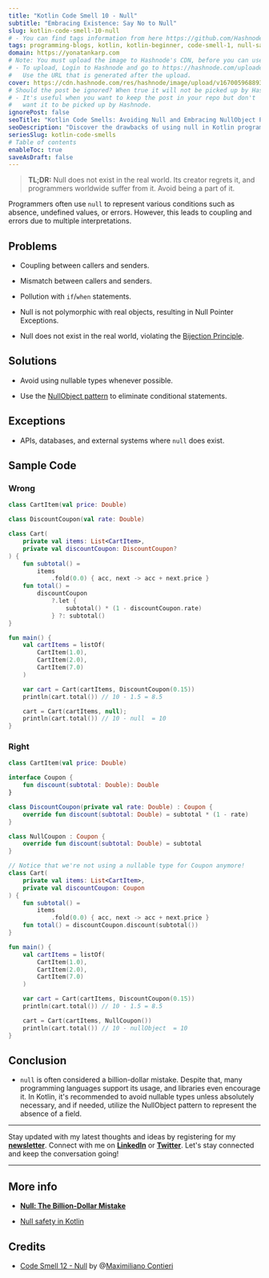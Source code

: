 ```yaml
---
title: "Kotlin Code Smell 10 - Null"
subtitle: "Embracing Existence: Say No to Null"
slug: kotlin-code-smell-10-null
# - You can find tags information from here https://github.com/Hashnode/support/blob/main/misc/tags.json
tags: programming-blogs, kotlin, kotlin-beginner, code-smell-1, null-safety
domain: https://yonatankarp.com
# Note: You must upload the image to Hashnode's CDN, before you can use it here.
# - To upload, Login to Hashnode and go to https://hashnode.com/uploader
#   Use the URL that is generated after the upload.
cover: https://cdn.hashnode.com/res/hashnode/image/upload/v1670059688939/qyf3lGeJB.jpeg
# Should the post be ignored? When true it will not be picked up by Hashnode.
# - It's useful when you want to keep the post in your repo but don't
#   want it to be picked up by Hashnode.
ignorePost: false
seoTitle: "Kotlin Code Smells: Avoiding Null and Embracing NullObject Pattern"
seoDescription: "Discover the drawbacks of using null in Kotlin programming and learn how to avoid them with the NullObject pattern. Improve code quality and prevent errors."
seriesSlug: kotlin-code-smells
# Table of contents
enableToc: true
saveAsDraft: false
---
```


> **TL;DR:** Null does not exist in the real world. Its creator regrets it, and programmers worldwide suffer from it. Avoid being a part of it.

Programmers often use `null` to represent various conditions such as absence, undefined values, or errors. However, this leads to coupling and errors due to multiple interpretations.

## Problems

* Coupling between callers and senders.
    
* Mismatch between callers and senders.
    
* Pollution with `if`/`when` statements.
    
* Null is not polymorphic with real objects, resulting in Null Pointer Exceptions.
    
* Null does not exist in the real world, violating the [Bijection Principle](https://maximilianocontieri.com/the-one-and-only-software-design-principle).
    

## Solutions

* Avoid using nullable types whenever possible.
    
* Use the [NullObject pattern](https://en.wikipedia.org/wiki/Null_object_pattern) to eliminate conditional statements.
    

## Exceptions

* APIs, databases, and external systems where `null` does exist.
    

## Sample Code

### Wrong

```kotlin
class CartItem(val price: Double)

class DiscountCoupon(val rate: Double)

class Cart(
    private val items: List<CartItem>,
    private val discountCoupon: DiscountCoupon?
) {
    fun subtotal() = 
        items
            .fold(0.0) { acc, next -> acc + next.price }
    fun total() =
        discountCoupon
            ?.let {
                subtotal() * (1 - discountCoupon.rate)
            } ?: subtotal()
}

fun main() {
    val cartItems = listOf(
        CartItem(1.0),
        CartItem(2.0),
        CartItem(7.0)
    )

    var cart = Cart(cartItems, DiscountCoupon(0.15))
    println(cart.total()) // 10 - 1.5 = 8.5

    cart = Cart(cartItems, null);
    println(cart.total()) // 10 - null  = 10
}
```

### Right

```kotlin
class CartItem(val price: Double)

interface Coupon {
    fun discount(subtotal: Double): Double
}

class DiscountCoupon(private val rate: Double) : Coupon {
    override fun discount(subtotal: Double) = subtotal * (1 - rate)
}

class NullCoupon : Coupon {
    override fun discount(subtotal: Double) = subtotal
}

// Notice that we're not using a nullable type for Coupon anymore!
class Cart(
    private val items: List<CartItem>,
    private val discountCoupon: Coupon
) {
    fun subtotal() =
        items
            .fold(0.0) { acc, next -> acc + next.price }
    fun total() = discountCoupon.discount(subtotal())
}

fun main() {
    val cartItems = listOf(
        CartItem(1.0),
        CartItem(2.0),
        CartItem(7.0)
    )

    var cart = Cart(cartItems, DiscountCoupon(0.15))
    println(cart.total()) // 10 - 1.5 = 8.5

    cart = Cart(cartItems, NullCoupon())
    println(cart.total()) // 10 - nullObject  = 10
}
```

## Conclusion

* `null` is often considered a billion-dollar mistake. Despite that, many programming languages support its usage, and libraries even encourage it. In Kotlin, it's recommended to avoid nullable types unless absolutely necessary, and if needed, utilize the NullObject pattern to represent the absence of a field.
    

---

Stay updated with my latest thoughts and ideas by registering for my [**newsletter**](https://yonatankarp.com/newsletter). Connect with me on [**LinkedIn**](https://www.linkedin.com/in/yonatankarp/) or [**Twitter**](https://twitter.com/yonatan_karp). Let's stay connected and keep the conversation going!

---

## More info

* [**Null: The Billion-Dollar Mistake**](https://maximilianocontieri.com/null-the-billion-dollar-mistake)
    
* [Null safety in Kotlin](https://kotlinlang.org/docs/null-safety.html)
    

## Credits

* [Code Smell 12 - Null](https://maximilianocontieri.com/code-smell-12-null) by @[Maximiliano Contieri](@mcsee)
